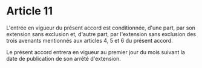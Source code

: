 # Article 11

L'entrée en vigueur du présent accord est conditionnée, d'une part, par son extension sans exclusion et, d'autre part, par l'extension sans exclusion des trois avenants mentionnés aux articles 4, 5 et 6 du présent accord.

Le présent accord entrera en vigueur au premier jour du mois suivant la date de publication de son arrêté d'extension.

